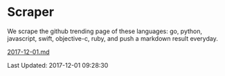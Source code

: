 # Scraper

We scrape the github trending page of these languages: go, python, javascript, swift, objective-c, ruby, and push a markdown result everyday.

[2017-12-01.md](https://github.com/henson/Scraper/blob/master/2017-12-01.md)

Last Updated: 2017-12-01 09:28:30